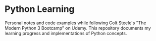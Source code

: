 # Python Learning
Personal notes and code examples while following Colt Steele's "The Modern Python 3 Bootcamp" on Udemy. This repository documents my learning progress and implementations of Python concepts.
